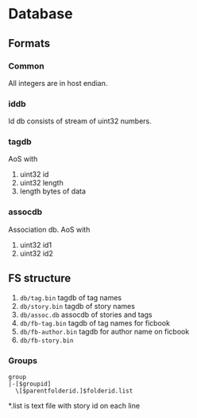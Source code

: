 # Database
## Formats
### Common
All integers are in host endian.
### iddb
Id db consists of stream of uint32 numbers.
### tagdb
AoS with
1. uint32 id
2. uint32 length
3. length bytes of data
### assocdb
Association db. AoS with
1. uint32 id1
2. uint32 id2
## FS structure
1. `db/tag.bin` tagdb of tag names
2. `db/story.bin` tagdb of story names
3. `db/assoc.db` assocdb of stories and tags
4. `db/fb-tag.bin` tagdb of tag names for ficbook
5. `db/fb-author.bin` tagdb for author name on ficbook
6. `db/fb-story.bin`
### Groups
```
group
|-[$groupid]
  \[$parentfolderid.]$folderid.list
```
\*.list is text file with story id on each line
